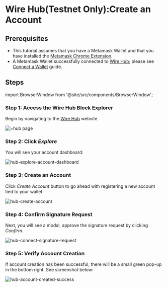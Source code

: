 # Wire Hub(Testnet Only):Create an Account

## Prerequisites

- This tutorial assumes that you have a Metamask Wallet and that you have installed the [Metamask Chrome Extension](https://chromewebstore.google.com/detail/metamask/nkbihfbeogaeaoehlefnkodbefgpgknn?hl=en).
- A Metamask Wallet successfully connected to [Wire Hub](https://explore.wire.foundation); please see [Connect a Wallet](./connect-a-wallet.md) guide.

## Steps

import BrowserWindow from '@site/src/components/BrowserWindow';

### Step 1: Access the Wire Hub Block Explorer

Begin by navigating to the [Wire Hub](https://explore.wire.foundation) website.

<BrowserWindow url="https://explore.wire.foundation/">
      <img src="/img/hub.png" alt="=hub page" />

 </BrowserWindow>

### Step 2: Click *Explore*

You will see your account dashboard:

<BrowserWindow url="https://explore.wire.foundation/">
      <img src="/img/hub-explore-account-dashboard.png" alt="hub-explore-account-dashboard" />

 </BrowserWindow>

### Step 3: Create an Account

Click *Create Account* button to go ahead with registering a new account tied to your wallet.

<BrowserWindow url="https://explore.wire.foundation/">
      <img src="/img/hub-create-account.png" alt="hub-create-account" />

 </BrowserWindow>

### Step 4: Confirm Signature Request

Next, you will see a modal, approve the signature request by clicking *Confirm*.

<BrowserWindow url="https://explore.wire.foundation/">
      <img src="/img/hub-signature-request.png" alt="hub-connect-signature-request" />

 </BrowserWindow>

### Step 5: Verify Account Creation

If account creation has been successful, there will be a small green pop-up in the bottom right. See screenshot below:

<BrowserWindow url="https://explore.wire.foundation/">
      <img src="/img/hub-account-created-success.png" alt="hub-account-created-success" />

 </BrowserWindow>
